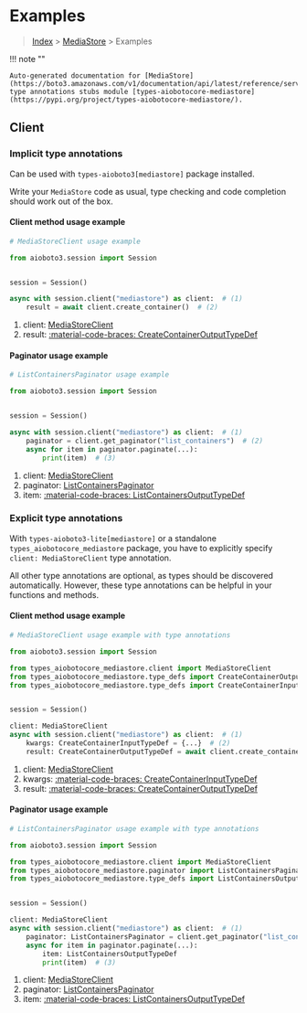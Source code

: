 # Examples

> [Index](../README.md) > [MediaStore](./README.md) > Examples

!!! note ""

    Auto-generated documentation for [MediaStore](https://boto3.amazonaws.com/v1/documentation/api/latest/reference/services/mediastore.html#mediastore)
    type annotations stubs module [types-aiobotocore-mediastore](https://pypi.org/project/types-aiobotocore-mediastore/).

## Client

### Implicit type annotations

Can be used with `types-aioboto3[mediastore]` package installed.

Write your `MediaStore` code as usual,
type checking and code completion should work out of the box.



#### Client method usage example

```python
# MediaStoreClient usage example

from aioboto3.session import Session


session = Session()

async with session.client("mediastore") as client:  # (1)
    result = await client.create_container()  # (2)
```

1. client: [MediaStoreClient](./client.md)
2. result: [:material-code-braces: CreateContainerOutputTypeDef](./type_defs.md#createcontaineroutputtypedef)



#### Paginator usage example

```python
# ListContainersPaginator usage example

from aioboto3.session import Session


session = Session()

async with session.client("mediastore") as client:  # (1)
    paginator = client.get_paginator("list_containers")  # (2)
    async for item in paginator.paginate(...):
        print(item)  # (3)
```

1. client: [MediaStoreClient](./client.md)
2. paginator: [ListContainersPaginator](./paginators.md#listcontainerspaginator)
3. item: [:material-code-braces: ListContainersOutputTypeDef](./type_defs.md#listcontainersoutputtypedef)




### Explicit type annotations

With `types-aioboto3-lite[mediastore]`
or a standalone `types_aiobotocore_mediastore` package, you have to explicitly specify
`client: MediaStoreClient` type annotation.

All other type annotations are optional, as types should be discovered automatically.
However, these type annotations can be helpful in your functions and methods.


#### Client method usage example

```python
# MediaStoreClient usage example with type annotations

from aioboto3.session import Session

from types_aiobotocore_mediastore.client import MediaStoreClient
from types_aiobotocore_mediastore.type_defs import CreateContainerOutputTypeDef
from types_aiobotocore_mediastore.type_defs import CreateContainerInputTypeDef


session = Session()

client: MediaStoreClient
async with session.client("mediastore") as client:  # (1)
    kwargs: CreateContainerInputTypeDef = {...}  # (2)
    result: CreateContainerOutputTypeDef = await client.create_container(**kwargs)  # (3)
```

1. client: [MediaStoreClient](./client.md)
2. kwargs: [:material-code-braces: CreateContainerInputTypeDef](./type_defs.md#createcontainerinputtypedef)
3. result: [:material-code-braces: CreateContainerOutputTypeDef](./type_defs.md#createcontaineroutputtypedef)



#### Paginator usage example

```python
# ListContainersPaginator usage example with type annotations

from aioboto3.session import Session

from types_aiobotocore_mediastore.client import MediaStoreClient
from types_aiobotocore_mediastore.paginator import ListContainersPaginator
from types_aiobotocore_mediastore.type_defs import ListContainersOutputTypeDef


session = Session()

client: MediaStoreClient
async with session.client("mediastore") as client:  # (1)
    paginator: ListContainersPaginator = client.get_paginator("list_containers")  # (2)
    async for item in paginator.paginate(...):
        item: ListContainersOutputTypeDef
        print(item)  # (3)
```

1. client: [MediaStoreClient](./client.md)
2. paginator: [ListContainersPaginator](./paginators.md#listcontainerspaginator)
3. item: [:material-code-braces: ListContainersOutputTypeDef](./type_defs.md#listcontainersoutputtypedef)




